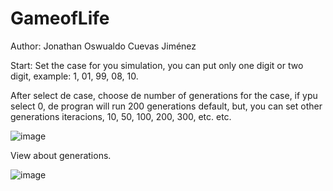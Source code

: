 # GameofLife 
Author: Jonathan Oswualdo Cuevas Jiménez

Start:
Set the case for you simulation, you can put only one digit or two digit, example: 1, 01, 99, 08, 10.

After select de case, choose de number of generations for the case, if ypu select 0, de progran will run 200 generations default, but, you can set other generations iteracions, 10, 50, 100, 200, 300, etc. etc.

![image](https://user-images.githubusercontent.com/64048657/223124842-2cf893ed-e8f5-4845-ab12-b5457b490dfd.png)

View about generations.

![image](https://user-images.githubusercontent.com/64048657/223123580-890345d7-bc08-4f28-8031-e9260adf0501.png)
